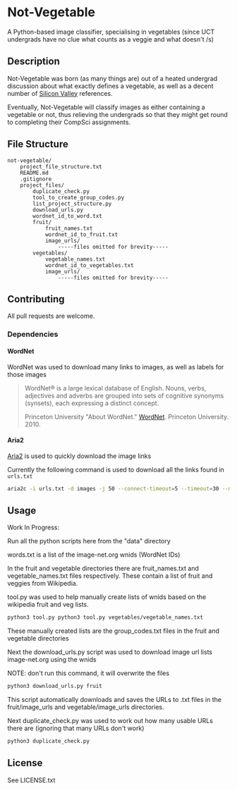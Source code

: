 # Not-Vegetable
A Python-based image classifier, specialising in vegetables (since UCT undergrads have no clue what counts as a veggie and what doesn't /s)

## Description

Not-Vegetable was born (as many things are) out of a heated undergrad discussion about what exactly defines a vegetable, as well as a decent number of [Silicon Valley](https://www.youtube.com/watch?v=pqTntG1RXSY) references.

Eventually, Not-Vegetable will classify images as either containing a vegetable or not, thus relieving the undergrads so that they might get round to completing their CompSci assignments.

## File Structure
```
not-vegetable/
    project_file_structure.txt
    README.md
    .gitignore
    project_files/
        duplicate_check.py
        tool_to_create_group_codes.py
        list_project_structure.py
        download_urls.py
        wordnet_id_to_word.txt
        fruit/
            fruit_names.txt
            wordnet_id_to_fruit.txt
            image_urls/
                -----files omitted for brevity-----
        vegetables/
            vegetable_names.txt
            wordnet_id_to_vegetables.txt
            image_urls/
                -----files omitted for brevity-----
```



## Contributing
All pull requests are welcome.

### Dependencies
#### WordNet
WordNet was used to download many links to images, as well as labels for those images
> WordNet® is a large lexical database of English. Nouns, verbs, adjectives and adverbs are grouped into sets of cognitive synonyms (synsets), each expressing a distinct concept.
> 
> Princeton University "About WordNet." [WordNet](https://wordnet.princeton.edu/). Princeton University. 2010. 

#### Aria2
[Aria2](https://aria2.github.io/manual/en/html/aria2c.html) is used to quickly download the image links

Currently the following command is used to download all the links found in ```urls.txt```
```bash
aria2c -i urls.txt -d images -j 50 --connect-timeout=5 --timeout=30 --max-tries=2 --lowest-speed-limit=1K
```


## Usage

Work In Progress:

Run all the python scripts here from the "data" directory

words.txt is a list of the image-net.org wnids (WordNet IDs)

In the fruit and vegetable directories there are fruit_names.txt and vegetable_names.txt files respectively. These contain a list of fruit and veggies from Wikipedia.

tool.py was used to help manually create lists of wnids based on the wikipedia fruit and veg lists.

```bash
python3 tool.py python3 tool.py vegetables/vegetable_names.txt
```

These manually created lists are the group_codes.txt files in the fruit and vegetable directories

Next the download_urls.py script was used to download image url lists image-net.org using the wnids

NOTE: don't run this command, it will overwrite the files
```bash
python3 download_urls.py fruit
```

This script automatically downloads and saves the URLs to .txt files in the fruit/image_urls and vegetable/image_urls directories.

Next duplicate_check.py was used to work out how many usable URLs there are (ignoring that many URLs don't work)
```bash
python3 duplicate_check.py
```


## License
See LICENSE.txt

